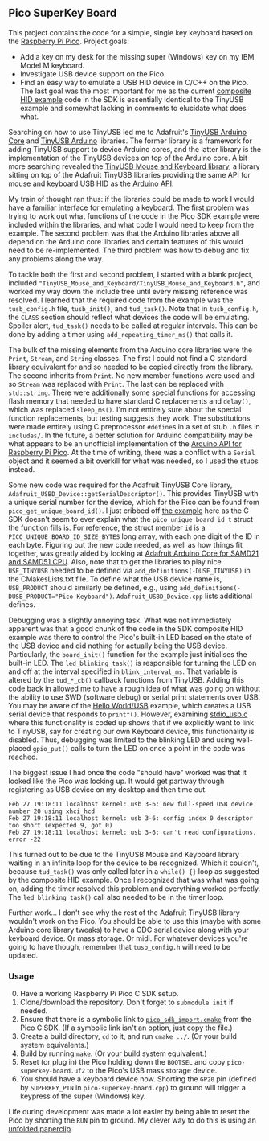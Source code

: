 ## Pico SuperKey Board

This project contains the code for a simple, single key keyboard based on the [Raspberry Pi Pico](https://www.raspberrypi.org/products/raspberry-pi-pico/).
Project goals:
* Add a key on my desk for the missing super (Windows) key on my IBM Model M keyboard.
* Investigate USB device support on the Pico.
* Find an easy way to emulate a USB HID device in C/C++ on the Pico.
The last goal was the most important for me as the current [composite HID example](https://github.com/raspberrypi/pico-examples/tree/3617ade198cfdfca24c047f02a0d6948c1c8fdbf/usb/device/dev_hid_composite) code in the SDK is essentially identical to the TinyUSB example and somewhat lacking in comments to elucidate what does what.

Searching on how to use TinyUSB led me to Adafruit's [TinyUSB Arduino Core](https://github.com/adafruit/Adafruit_TinyUSB_ArduinoCore) and [TinyUSB Arduino](https://github.com/adafruit/Adafruit_TinyUSB_Arduino/) libraries. The former library is a framework for adding TinyUSB support to device Arduino cores, and the latter library is the implementation of the TinyUSB devices on top of the Arduino core. A bit more searching revealed the [TinyUSB Mouse and Keyboard library](https://github.com/cyborg5/TinyUSB_Mouse_and_Keyboard/), a library sitting on top of the Adafruit TinyUSB libraries providing the same API for mouse and keyboard USB HID as the [Arduino API](https://www.arduino.cc/en/Reference/MouseKeyboard). 

My train of thought ran thus: if the libraries could be made to work I would have a familiar interface for emulating a keyboard. The first problem was trying to work out what functions of the code in the Pico SDK example were included within the libraries, and what code I would need to keep from the example. The second problem was that the Arduino libraries above all depend on the Arduino core libraries and certain features of this would need to be re-implemented. The third problem was how to debug and fix any problems along the way.

To tackle both the first and second problem, I started with a blank project, included `"TinyUSB_Mouse_and_Keyboard/TinyUSB_Mouse_and_Keyboard.h"`, and worked my way down the include tree until every missing reference was resolved. I learned that the required code from the example was the `tusb_config.h` file, `tusb_init()`, and `tud_task()`. Note that in `tusb_config.h`, the `CLASS` section should reflect what devices the code will be emulating. Spoiler alert, `tud_task()` needs to be called at regular intervals. This can be done by adding a timer using `add_repeating_timer_ms()` that calls it.

The bulk of the missing elements from the Arduino core libraries were the `Print`, `Stream`, and `String` classes. The first I could not find a C standard library equivalent for and so needed to be copied directly from the library. The second inherits from `Print`. No new member functions were used and so `Stream` was replaced with `Print`. The last can be replaced with `std::string`. There were additionally some special functions for accessing flash memory that needed to have standard C replacements and `delay()`, which was replaced `sleep_ms()`. I'm not entirely sure about the special function replacements, but testing suggests they work. The substitutions were made entirely using C preprocessor `#define`s in a set of stub `.h` files in `includes/`. In the future, a better solution for Arduino compatibility may be what appears to be an unofficial implementation of the [Arduino API for Raspberry Pi Pico](https://github.com/pschatzmann/pico-arduino/). At the time of writing, there was a conflict with a `Serial` object and it seemed a bit overkill for what was needed, so I used the stubs instead.

Some new code was required for the Adafruit TinyUSB Core library, `Adafruit_USBD_Device::getSerialDescriptor()`. This provides TinyUSB with a unique serial number for the device, which for the Pico can be found from `pico_get_unique_board_id()`. I just cribbed off [the example](https://github.com/raspberrypi/pico-examples/tree/3617ade198cfdfca24c047f02a0d6948c1c8fdbf/system/unique_board_id) here as the C SDK doesn't seem to ever explain what the `pico_unique_board_id_t` struct the function fills is. For reference, the struct member `id` is a `PICO_UNIQUE_BOARD_ID_SIZE_BYTES` long array, with each one digit of the ID in each byte. Figuring out the new code needed, as well as how things fit together, was greatly aided by looking at [Adafruit Arduino Core for SAMD21 and SAMD51 CPU](https://github.com/adafruit/ArduinoCore-samd/blob/e16a55ba0b3d463cc65613bb24262b60261c854e/cores/arduino/TinyUSB/Adafruit_TinyUSB_SAMD.cpp). Also, note that to get the libraries to play nice `USE_TINYUSB` needed to be defined via `add_definitions(-DUSE_TINYUSB)` in the CMakesLists.txt file. To define what the USB device name is, `USB_PRODUCT` should similarly be defined, e.g., using `add_definitions(-DUSB_PRODUCT="Pico Keyboard")`. `Adafruit_USBD_Device.cpp` lists additional defines.

Debugging was a slightly annoying task. What was not immediately apparent was that a good chunk of the code in the SDK composite HID example was there to control the Pico's built-in LED based on the state of the USB device and did nothing for actually being the USB device. Particularly, the `board_init()` function for the example just initialises the built-in LED. The `led_blinking_task()` is responsible for turning the LED on and off at the interval specified in `blink_interval_ms`. That variable is altered by the `tud_*_cb()` callback functions from TinyUSB. Adding this code back in allowed me to have a rough idea of what was going on without the ability to use SWD (software debug) or serial print statements over USB. You may be aware of the [Hello World/USB](https://github.com/raspberrypi/pico-examples/tree/3617ade198cfdfca24c047f02a0d6948c1c8fdbf/hello_world/usb) example, which creates a USB serial device that responds to `printf()`. However, examining [stdio_usb.c](https://github.com/raspberrypi/pico-sdk/blob/2d5789eca89658a7f0a01e2d6010c0f254605d72/src/rp2_common/pico_stdio_usb/stdio_usb.c) where this functionality is coded up shows that if we explicitly want to link to TinyUSB, say for creating our own Keyboard device, this functionality is disabled. Thus, debugging was limited to the blinking LED and using well-placed `gpio_put()` calls to turn the LED on once a point in the code was reached. 

The biggest issue I had once the code "should have" worked was that it looked like the Pico was locking up. It would get partway through registering as USB device on my desktop and then time out.
```
Feb 27 19:18:11 localhost kernel: usb 3-6: new full-speed USB device number 20 using xhci_hcd
Feb 27 19:18:11 localhost kernel: usb 3-6: config index 0 descriptor too short (expected 9, got 0)
Feb 27 19:18:11 localhost kernel: usb 3-6: can't read configurations, error -22
```
This turned out to be due to the TinyUSB Mouse and Keyboard library waiting in an infinite loop for the device to be recognized. Which it couldn't, because `tud_task()` was only called later in a `while() {}` loop as suggested by the composite HID example. Once I recognized that was what was going on, adding the timer resolved this problem and everything worked perfectly. The `led_blinking_task()` call also needed to be in the timer loop.

Further work... I don't see why the rest of the Adafruit TinyUSB library wouldn't work on the Pico. You should be able to use this (maybe with some Arduino core library tweaks) to have a CDC serial device along with your keyboard device. Or mass storage. Or midi. For whatever devices you're going to have though, remember that `tusb_config.h` will need to be updated.

### Usage

0. Have a working Raspberry Pi Pico C SDK setup.
1. Clone/download the repository. Don't forget to `submodule init` if needed.
2. Ensure that there is a symbolic link to [`pico_sdk_import.cmake`](https://github.com/raspberrypi/pico-examples/blob/3617ade198cfdfca24c047f02a0d6948c1c8fdbf/pico_sdk_import.cmake) from the Pico C SDK. (If a symbolic link isn't an option, just copy the file.)
3. Create a build directory, `cd` to it, and run `cmake ../`. (Or your build system equivalents.)
4. Build by running `make`. (Or your build system equivalent.)
5. Reset (or plug in) the Pico holding down the `BOOTSEL` and copy `pico-superkey-board.uf2` to the Pico's USB mass storage device.
6. You should have a keyboard device now. Shorting the `GP20` pin (defined by `SUPERKEY_PIN` in `pico-superkey-board.cpp`) to ground will trigger a keypress of the super (Windows) key.

Life during development was made a lot easier by being able to reset the Pico by shorting the `RUN` pin to ground. My clever way to do this is using an [unfolded paperclip](https://www.youtube.com/watch?v=fqMhhFJ3tiQ).
